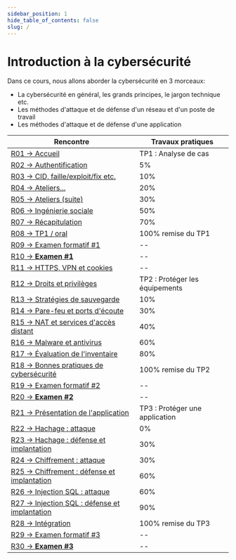 ```yaml
---
sidebar_position: 1
hide_table_of_contents: false
slug: /
---
```


# Introduction à la cybersécurité

Dans ce cours, nous allons aborder la cybersécurité en 3 morceaux:
- La cybersécurité en général, les grands principes, le jargon technique etc.
- Les méthodes d'attaque et de défense d'un réseau et d'un poste de travail
- Les méthodes d'attaque et de défense d'une application

| Rencontre                                                  | Travaux pratiques               |
|------------------------------------------------------------|---------------------------------|
| [R01 → Accueil](cours/r01)                                 | TP1 : Analyse de cas            |
| [R02 → Authentification](cours/r02)                        | 5%                              |
| [R03 → CID, faille/exploit/fix etc.](cours/r03)            | 10%                             |
| [R04 → Ateliers...](cours/r04)                             | 20%                             |
| [R05 → Ateliers (suite)](cours/r05)                        | 30%                             |
| [R06 → Ingénierie sociale](cours/r06)                      | 50%                             |
| [R07 → Récapitulation](cours/r07)                          | 70%                             |
| [R08 → TP1 / oral](cours/r08)                              | 100% remise du TP1              |
| [R09 → Examen formatif #1](cours/r09)                      | --                              |
| [R10 → **Examen #1**](cours/r10)                           | --                              |
| [R11 → HTTPS, VPN et cookies](cours/r11)                   | --                              |
| [R12 → Droits et privilèges](cours/r12)                    | TP2 : Protéger les équipements  |
| [R13 → Stratégies de sauvegarde](cours/r13)                | 10%                             |
| [R14 → Pare-feu et ports d'écoute](cours/r14)              | 30%                             |
| [R15 → NAT et services d'accès distant](cours/r15)         | 40%                             |
| [R16 → Malware et antivirus](cours/r16)                    | 60%                             |
| [R17 → Évaluation de l'inventaire](cours/r17)              | 80%                             |
| [R18 → Bonnes pratiques de cybersécurité ](cours/r18)      | 100% remise du TP2              |
| [R19 → Examen formatif #2](cours/r19)                      | --                              |
| [R20 → **Examen #2** ](cours/r20)                          | --                              |
| [R21 → Présentation de l'application](cours/r21)           | TP3 : Protéger une application  |
| [R22 → Hachage : attaque](cours/r22)                       | 0%                              |
| [R23 → Hachage : défense et implantation](cours/r23)       | 30%                             |
| [R24 → Chiffrement : attaque ](cours/r24)                  | 30%                             |
| [R25 → Chiffrement : défense et implantation](cours/r25)   | 60%                             |
| [R26 → Injection SQL : attaque](cours/r26)                 | 60%                             |
| [R27 → Injection SQL : défense et implantation](cours/r27) | 90%                             |
| [R28 → Intégration](cours/r28)                             | 100% remise du TP3              |
| [R29 → Examen formatif #3  ](cours/r29)                    | --                              |
| [R30 → **Examen #3**](cours/r30)                           | --                              |



